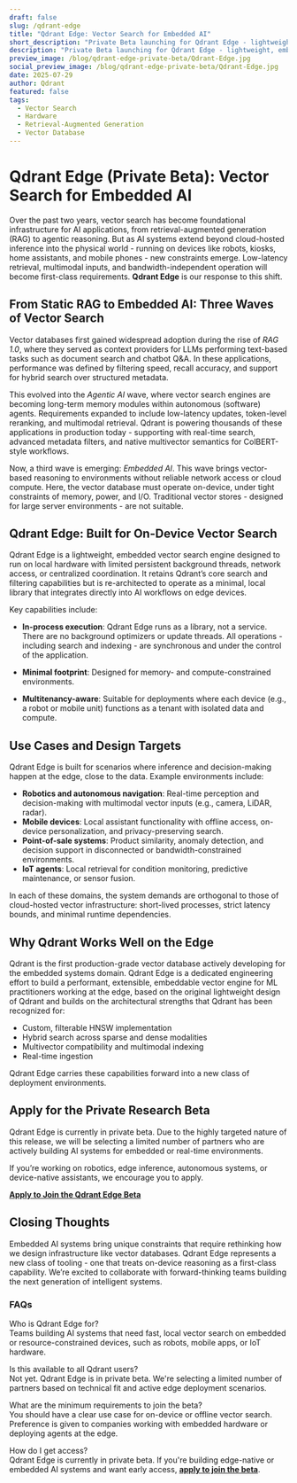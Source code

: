 ```yaml
---
draft: false
slug: /qdrant-edge
title: "Qdrant Edge: Vector Search for Embedded AI"
short_description: "Private Beta launching for Qdrant Edge - lightweight, embedded vector search engine designed to run on local hardware with limited persistent background threads, network access, or centralized coordination."
description: "Private Beta launching for Qdrant Edge - lightweight, embedded vector search engine designed to run on local hardware with limited persistent background threads, network access, or centralized coordination."
preview_image: /blog/qdrant-edge-private-beta/Qdrant-Edge.jpg
social_preview_image: /blog/qdrant-edge-private-beta/Qdrant-Edge.jpg
date: 2025-07-29
author: Qdrant
featured: false
tags:
  - Vector Search
  - Hardware
  - Retrieval-Augmented Generation
  - Vector Database
---
```


# Qdrant Edge (Private Beta): Vector Search for Embedded AI

Over the past two years, vector search has become foundational infrastructure for AI applications, from retrieval-augmented generation (RAG) to agentic reasoning. But as AI systems extend beyond cloud-hosted inference into the physical world \- running on devices like robots, kiosks, home assistants, and mobile phones \- new constraints emerge. Low-latency retrieval, multimodal inputs, and bandwidth-independent operation will become first-class requirements. **Qdrant Edge** is our response to this shift.

## From Static RAG to Embedded AI: Three Waves of Vector Search

Vector databases first gained widespread adoption during the rise of *RAG 1.0*, where they served as context providers for LLMs performing text-based tasks such as document search and chatbot Q\&A. In these applications, performance was defined by filtering speed, recall accuracy, and support for hybrid search over structured metadata.

This evolved into the *Agentic AI* wave, where vector search engines are becoming long-term memory modules within autonomous (software) agents. Requirements expanded to include low-latency updates, token-level reranking, and multimodal retrieval. Qdrant is powering thousands of these applications in production today \- supporting with real-time search, advanced metadata filters, and native multivector semantics for ColBERT-style workflows.

Now, a third wave is emerging: *Embedded AI*. This wave brings vector-based reasoning to environments without reliable network access or cloud compute. Here, the vector database must operate on-device, under tight constraints of memory, power, and I/O. Traditional vector stores \- designed for large server environments \- are not suitable.

## Qdrant Edge: Built for On-Device Vector Search

Qdrant Edge is a lightweight, embedded vector search engine designed to run on local hardware with limited persistent background threads, network access, or centralized coordination. It retains Qdrant’s core search and filtering capabilities but is re-architected to operate as a minimal, local library that integrates directly into AI workflows on edge devices.

Key capabilities include:

* **In-process execution**: Qdrant Edge runs as a library, not a service. There are no background optimizers or update threads. All operations \- including search and indexing \- are synchronous and under the control of the application.

* **Minimal footprint**: Designed for memory- and compute-constrained environments.

* **Multitenancy-aware**: Suitable for deployments where each device (e.g., a robot or mobile unit) functions as a tenant with isolated data and compute.

## Use Cases and Design Targets

Qdrant Edge is built for scenarios where inference and decision-making happen at the edge, close to the data. Example environments include:

* **Robotics and autonomous navigation**: Real-time perception and decision-making with multimodal vector inputs (e.g., camera, LiDAR, radar).  
* **Mobile devices**: Local assistant functionality with offline access, on-device personalization, and privacy-preserving search.  
* **Point-of-sale systems**: Product similarity, anomaly detection, and decision support in disconnected or bandwidth-constrained environments.  
* **IoT agents**: Local retrieval for condition monitoring, predictive maintenance, or sensor fusion.

In each of these domains, the system demands are orthogonal to those of cloud-hosted vector infrastructure: short-lived processes, strict latency bounds, and minimal runtime dependencies.

## Why Qdrant Works Well on the Edge

Qdrant is the first production-grade vector database actively developing for the embedded systems domain. Qdrant Edge is a dedicated engineering effort to build a performant, extensible, embeddable vector engine for ML practitioners working at the edge, based on the original lightweight design of Qdrant and builds on the architectural strengths that Qdrant has been recognized for:

* Custom, filterable HNSW implementation  
* Hybrid search across sparse and dense modalities  
* Multivector compatibility and multimodal indexing  
* Real-time ingestion 

Qdrant Edge carries these capabilities forward into a new class of deployment environments.

## Apply for the Private Research Beta

Qdrant Edge is currently in private beta. Due to the highly targeted nature of this release, we will be selecting a limited number of partners who are actively building AI systems for embedded or real-time environments.

If you’re working on robotics, edge inference, autonomous systems, or device-native assistants, we encourage you to apply.

[**Apply to Join the Qdrant Edge Beta**](https://qdrant.tech/edge)

## Closing Thoughts

Embedded AI systems bring unique constraints that require rethinking how we design infrastructure like vector databases. Qdrant Edge represents a new class of tooling \- one that treats on-device reasoning as a first-class capability. We’re excited to collaborate with forward-thinking teams building the next generation of intelligent systems.


### FAQs

Who is Qdrant Edge for?  
Teams building AI systems that need fast, local vector search on embedded or resource-constrained devices, such as robots, mobile apps, or IoT hardware.

Is this available to all Qdrant users?  
Not yet. Qdrant Edge is in private beta. We're selecting a limited number of partners based on technical fit and active edge deployment scenarios.

What are the minimum requirements to join the beta?  
You should have a clear use case for on-device or offline vector search. Preference is given to companies working with embedded hardware or deploying agents at the edge.

How do I get access?  
Qdrant Edge is currently in private beta. If you're building edge-native or embedded AI systems and want early access, [**apply to join the beta**](https://qdrant.tech/edge).  

